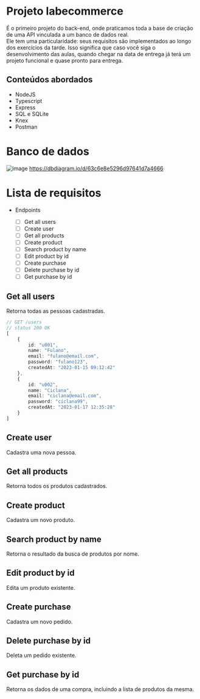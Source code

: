 # Projeto labecommerce

É o primeiro projeto do back-end, onde praticamos toda a base de criação de uma API vinculada a um banco de dados real.<br>
Ele tem uma particularidade: seus requisitos são implementados ao longo dos exercícios da tarde. Isso significa que caso você siga o desenvolvimento das aulas, quando chegar na data de entrega já terá um projeto funcional e quase pronto para entrega.

## Conteúdos abordados

- NodeJS
- Typescript
- Express
- SQL e SQLite
- Knex
- Postman

# Banco de dados
![image](https://user-images.githubusercontent.com/29845719/214396608-ddcfd097-e615-44f9-acbe-f815f9abb83f.png)
https://dbdiagram.io/d/63c6e8e5296d97641d7a4666

# Lista de requisitos

- Endpoints

    - [ ]  Get all users
    - [ ]  Create user
    - [ ]  Get all products
    - [ ]  Create product
    - [ ]  Search product by name
    - [ ]  Edit product by id
    - [ ]  Create purchase
    - [ ]  Delete purchase by id
    - [ ]  Get purchase by id

## Get all users
Retorna todas as pessoas cadastradas.
```typescript
// GET /users
// status 200 OK
[
    {
        id: "u001",
        name: "Fulano",
        email: "fulano@email.com",
        password: "fulano123",
        createdAt: "2023-01-15 09:12:42"
    },
    {
        id: "u002",
        name: "Ciclana",
        email: "ciclana@email.com",
        password: "ciclana99",
        createdAt: "2023-01-17 12:35:28"
    }
]
```

## Create user
Cadastra uma nova pessoa.

## Get all products
Retorna todos os produtos cadastrados.

## Create product
Cadastra um novo produto.

## Search product by name
Retorna o resultado da busca de produtos por nome.

## Edit product by id
Edita um produto existente.

## Create purchase
Cadastra um novo pedido.

## Delete purchase by id
Deleta um pedido existente.

## Get purchase by id
Retorna os dados de uma compra, incluindo a lista de produtos da mesma.
